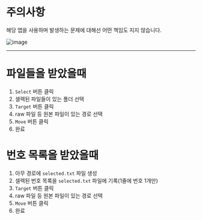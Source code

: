 # 주의사항
해당 앱을 사용하며 발생하는 문제에 대해선 어떤 책임도 지지 않습니다.

![image](https://github.com/komastar-photo/PhotoSelector/assets/74722700/ff26cdbf-c3bf-4433-9ff0-5c18b3ae28c1)

---
# 파일들을 받았을때
1. `Select` 버튼 클릭
2. 셀렉된 파일들이 있는 폴더 선택
3. `Target` 버튼 클릭
4. raw 파일 등 원본 파일이 있는 경로 선택
5. `Move` 버튼 클릭
6. 완료

# 번호 목록을 받았을때
1. 아무 경로에 `selected.txt` 파일 생성
2. 셀렉된 번호 목록을 `selected.txt` 파일에 기록(1줄에 번호 1개만)
3. `Target` 버튼 클릭
4. raw 파일 등 원본 파일이 있는 경로 선택
5. `Move` 버튼 클릭
6. 완료

